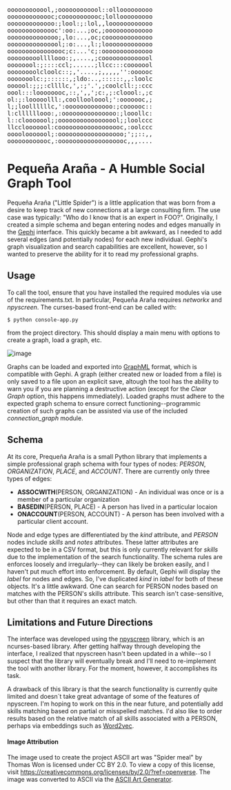 <pre>
oooooooooool,;oooooooooool::ollooooooooo
ooooooooooooc;cooooooooooc;lollooooooooo
ooooooooooooo:;lool:;:lol,,loooooooooooo
oooooooooooooc':oo:...;oc,;ooooooooooooo
oooooooooooooo;,lo:...,oc;cooooooooooooo
ooooooooooooool;:o:...,l:;looooooooooooo
oooooooooooooooc;c:...'c;:oooooooooooooo
ooooooooollllooo:;,....,;coooooooooooool
oooooool:;::::ccl;......;llcc:::cooooool
oooooooolcloolc::;,'....,;,,,,,'':oooooc
ooooooolc:;::::::,;ldo:..,::::::,,:loolc
oooool:;;;:cllllc,',:;'.',;coolcll:;:ccc
oool:::loooooooc,::,',,';c:,;:cloool:,;c
ol:;:looooolll:,coollooloool;':ooooooc,;
l;;loollllllc,':ooooooooooooo:;coooooc::
l:cllllllooo:,:ooooooooooooooo:;looollc:
l::clooooool;;ooooooooooooooool;;loolccc
llcclooooool:coooooooooooooooooc,:oolccc
oooolooooool;:oooooooooooooooooo;';;::,,
oooooooooooc,:ooooooooooooooooooc,,,....
</pre>
# Pequeña Araña - A Humble Social Graph Tool
Pequeña Araña ("Little Spider") is a little application that was born from a desire to keep track of new connections at a large consulting firm. The use case was typically: "Who do I know that is an expert in FOO?". Originally, I created a simple schema and began entering nodes and edges manually in the [Gephi](https://gephi.org/) interface. This quickly became a bit awkward, as I needed to add several edges (and potentially nodes) for each new individual. Gephi's graph visualization and search capabilities are excellent, however, so I wanted to preserve the ability for it to read my professional graphs.

## Usage
To call the tool, ensure that you have installed the required modules via use of the requirements.txt. In particular, Pequeña Araña requires *networkx* and *npyscreen*. The curses-based front-end can be called with:

`$ python console-app.py`

from the project directory. This should display a main menu with options to create a graph, load a graph, etc.

![image](https://github.com/andrew-gearhart/pequena-arana/assets/2237295/8bfbcb1d-22d1-4fff-84e7-38d063821713)


Graphs can be loaded and exported into [GraphML](http://graphml.graphdrawing.org/) format, which is compatible with Gephi. A graph (either created new or loaded from a file) is only saved to a file upon an explicit save, altough the tool has the ability to warn you if you are planning a destructive action (except for the *Clear Graph* option, this happens immediately). Loaded graphs must adhere to the expected graph schema to ensure correct functioning--programmic creation of such graphs can be assisted via use of the included *connection_graph* module.

## Schema
At its core, Prequeña Araña is a small Python library that implements a simple professional graph schema with four types of nodes: *PERSON*, *ORGANIZATION*, *PLACE*, and *ACCOUNT*. There are currently only three types of edges:
* **ASSOCWITH**(PERSON, ORGANIZATION) - An individual was once or is a member of a particular organization
* **BASEDIN**(PERSON, PLACE) - A person has lived in a particular locaion
* **ONACCOUNT**(PERSON, ACCOUNT) - A person has been involved with a particular client account.

Node and edge types are differentiated by the *kind* attribute, and *PERSON* nodes include *skills* and *notes* attributes. These latter attributes are expected to be in a CSV format, but this is only currently relevant for *skills* due to the implementation of the search functionality. The schema rules are enforces loosely and irregularly--they can likely be broken easily, and I haven't put much effort into enforcement.
By default, Gephi will display the *label* for nodes and edges. So, I've duplicated *kind* in *label* for both of these objects. It's a little awkward. One can search for PERSON nodes based on matches with the PERSON's skills attribute. This search isn't case-sensitive, but other than that it requires an exact match.

## Limitations and Future Directions
The interface was developed using the [npyscreen](https://github.com/npcole/npyscreen) library, which is an ncurses-based library. After getting halfway through developing the interface, I realized that npyscreen hasn't been updated in a while--so I suspect that the library will eventually break and I'll need to re-implement the tool with another library. For the moment, however, it accomplishes its task.

A drawback of this library is that the search functionality is currently quite limited and doesn´t take great advantage of some of the features of npyscreen. I'm hoping to work on this in the near future, and potentially add skills matching based on partial or misspelled matches. I'd also like to order results based on the relative match of all skills associated with a PERSON, perhaps via embeddings such as [Word2vec](https://en.wikipedia.org/wiki/Word2vec).

#### Image Attribution
The image used to create the project ASCII art was "Spider meal" by Thomas Won is licensed under CC BY 2.0. To view a copy of this license, visit https://creativecommons.org/licenses/by/2.0/?ref=openverse. The image was converted to ASCII via the [ASCII Art Generator](https://www.ascii-art-generator.org/).
